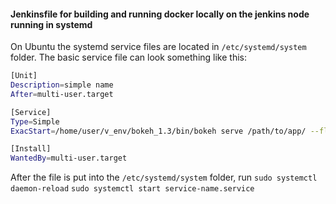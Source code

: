
#### Jenkinsfile for building and running docker locally on the jenkins node running in systemd 

On Ubuntu the systemd service files are located in `/etc/systemd/system` folder. 
The basic service file can look something like this:

```bash
[Unit]
Description=simple name 
After=multi-user.target

[Service]
Type=Simple
ExacStart=/home/user/v_env/bokeh_1.3/bin/bokeh serve /path/to/app/ --flags

[Install]
WantedBy=multi-user.target
```

After the file is put into the `/etc/systemd/system` folder, run 
`sudo systemctl daemon-reload`
`sudo systemctl start service-name.service`


